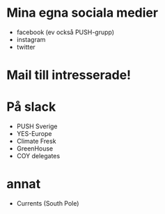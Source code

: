 # Mina egna sociala medier
- facebook (ev också PUSH-grupp)
- instagram
- twitter

# Mail till intresserade!

# På slack
- PUSH Sverige
- YES-Europe
- Climate Fresk
- GreenHouse
- COY delegates

# annat
- Currents (South Pole)
